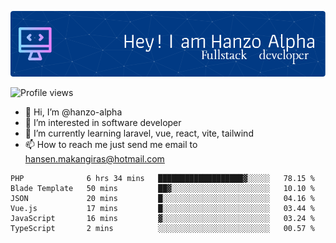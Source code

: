 ![Header](./github-header-image.png)

![Profile views](https://gpvc.arturio.dev/hanzo-alpha)

- 👋 Hi, I’m @hanzo-alpha
- 👀 I’m interested in software developer
- 🌱 I’m currently learning laravel, vue, react, vite, tailwind
- 📫 How to reach me just send me email to hansen.makangiras@hotmail.com 

<!---
hanzo-alpha/hanzo-alpha is a ✨ special ✨ repository because its `README.md` (this file) appears on your GitHub profile.
You can click the Preview link to take a look at your changes.
--->

<!--START_SECTION:waka-->

```text
PHP              6 hrs 34 mins   ███████████████████▓░░░░░   78.15 %
Blade Template   50 mins         ██▓░░░░░░░░░░░░░░░░░░░░░░   10.10 %
JSON             20 mins         █░░░░░░░░░░░░░░░░░░░░░░░░   04.16 %
Vue.js           17 mins         █░░░░░░░░░░░░░░░░░░░░░░░░   03.44 %
JavaScript       16 mins         ▓░░░░░░░░░░░░░░░░░░░░░░░░   03.24 %
TypeScript       2 mins          ░░░░░░░░░░░░░░░░░░░░░░░░░   00.57 %
```

<!--END_SECTION:waka-->
